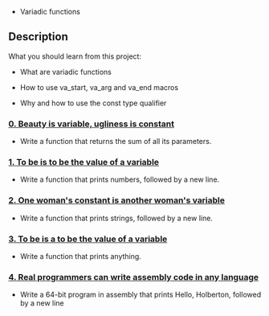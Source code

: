 - Variadic functions



## Description

What you should learn from this project:



* What are variadic functions

* How to use va_start, va_arg and va_end macros

* Why and how to use the const type qualifier

### [0. Beauty is variable, ugliness is constant](./0-sum_them_all.c)

* Write a function that returns the sum of all its parameters.

### [1. To be is to be the value of a variable](./1-print_numbers.c)

* Write a function that prints numbers, followed by a new line.

### [2. One woman's constant is another woman's variable](./2-print_strings.c)

* Write a function that prints strings, followed by a new line.

### [3. To be is a to be the value of a variable](./3-print_all.c)

* Write a function that prints anything.

### [4. Real programmers can write assembly code in any language](./100-hello_holberton.asm)

* Write a 64-bit program in assembly that prints Hello, Holberton, followed by a new line
